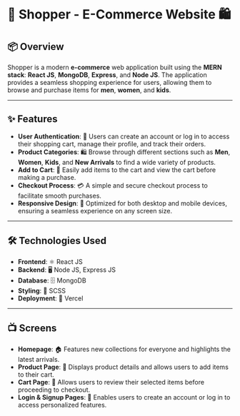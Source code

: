 
# 🛒 **Shopper - E-Commerce Website** 🛍️



## 📦 Overview

Shopper is a modern **e-commerce** web application built using the **MERN stack**: **React JS**, **MongoDB**, **Express**, and **Node JS**. The application provides a seamless shopping experience for users, allowing them to browse and purchase items for **men**, **women**, and **kids**.

---

## ✨ Features

- **User Authentication**: 🔐 Users can create an account or log in to access their shopping cart, manage their profile, and track their orders.
- **Product Categories**: 🛍️ Browse through different sections such as **Men**, **Women**, **Kids**, and **New Arrivals** to find a wide variety of products.
- **Add to Cart**: 🛒 Easily add items to the cart and view the cart before making a purchase.
- **Checkout Process**: 💳 A simple and secure checkout process to facilitate smooth purchases.
- **Responsive Design**: 📱 Optimized for both desktop and mobile devices, ensuring a seamless experience on any screen size.

---

## 🛠️ Technologies Used

- **Frontend**: ⚛️ React JS
- **Backend**: 🖥️ Node JS, Express JS
- **Database**: 🗄️ MongoDB
- **Styling**: 🎨 SCSS
- **Deployment**: 🚀 Vercel

---

## 📺 Screens

- **Homepage**: 🏠 Features new collections for everyone and highlights the latest arrivals.
- **Product Page**: 📄 Displays product details and allows users to add items to their cart.
- **Cart Page**: 🛒 Allows users to review their selected items before proceeding to checkout.
- **Login & Signup Pages**: 🔑 Enables users to create an account or log in to access personalized features.


